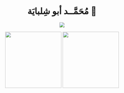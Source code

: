 <h1 align="center">
  <b> مُحَمَّــد أبو شِلبايَة 👋</b>
</h1>
<!-- <a href="https://visitcount.itsvg.in">
  <img src="https://visitcount.itsvg.in/api?id=mabushelbaia&label=Profile%20Views&color=0&icon=5&pretty=true" />
</a> -->

<p align="center">
  <a href="https://skillicons.dev">
    <img src="https://skillicons.dev/icons?i=git,c,python,linux,vscode,bash,md" />
  </a>
</p>












<!-- BADGES -->
<p align="center">
    <picture>
      <source
        srcset="https://github-readme-stats.vercel.app/api?username=mabushelbaia&show_icons=true&include_all_commits=false&bg_color=00000000&theme=github_dark&title_color=58a6ef&icon_color=58a6ef&hide_border=true&"
        media="(prefers-color-scheme: dark)" />
      <source
        srcset="https://github-readme-stats.vercel.app/api?username=mabushelbaia&show_icons=true&include_all_commits=false&bg_color=00000000&theme=default&title_color=58a6ef&icon_color=58a6ef&hide_border=true"
        media="(prefers-color-scheme: light), (prefers-color-scheme: no-preference)" />
      <img height="180em" src="https://github-readme-stats.vercel.app/api?username=mabushelbaia&show_icons=true" />
    </picture>
    <picture>
      <source
        srcset="https://github-readme-stats.vercel.app/api/top-langs/?username=mabushelbaia&layout=compact&theme=github_dark&langs_count=10&title_color=58a6ef&icon_color=58a6ef&bg_color=00000000&hide_border=true&cache_seconds=721222&exclude_repo=DSP-Assignment"
        media="(prefers-color-scheme: dark)" />
      <source
        srcset="https://github-readme-stats.vercel.app/api/top-langs/?username=mabushelbaia&layout=compact&langs_count=10&theme=default&bg_color=00000000&title_color=58a6ef&icon_color=58a6ef&hide_border=true&cache_seconds=721122&exclude_repo=DSP-Assignment"
        media="(prefers-color-scheme: light), (prefers-color-scheme: no-preference)" />
      <img height="180em"
        src="https://github-readme-stats.vercel.app/api/top-langs/?username=mabushelbaia&layout=compact&langs_count=10&exclude_repo=DSP-Assignment" />
    </picture>
</p>
